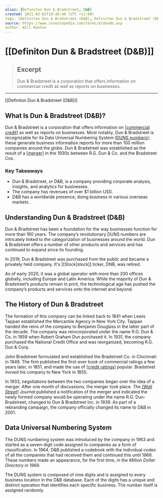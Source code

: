 ```yaml
---
alias: [Definiton Dun & Bradstreet, D&B]
created: 2021-03-02T19:26:48 (UTC +11:00)
tags: [Definiton Dun & Bradstreet (D&B), Definiton Dun & Bradstreet (D&B)]
source: https://www.investopedia.com/terms/d/dandb.asp
author: Will Kenton
---
```


# [[Definiton Dun & Bradstreet (D&B)]]

> ## Excerpt
> Dun & Bradstreet is a corporation that offers information on commercial credit as well as reports on businesses.

---

[[Definiton Dun & Bradstreet (D&B)]]
## What Is Dun & Bradstreet (D&B)?

Dun & Bradstreet is a corporation that offers information on [[commercial credit]](https://www.investopedia.com/terms/c/commercial-credit.asp) as well as reports on businesses. Most notably, Dun & Bradstreet is recognizable for its Data Universal Numbering System ([DUNS numbers](https://www.investopedia.com/terms/d/dunsnumber.asp)); these generate business information reports for more than 100 million companies around the globe. Dun & Bradstreet was established as the result of a [[merger]](https://www.investopedia.com/terms/m/merger.asp) in the 1930s between R.G. Dun & Co. and the Bradstreet Cos.

### Key Takeaways

-   Dun & Bradstreet, or D&B, is a company providing corporate analysis, insights, and analytics for businesses.
-   The company has revenues of over $1 billion USD.
-   D&B has a worldwide presence, doing business in various overseas markets.

## Understanding Dun & Bradstreet (D&B)

Dun & Bradstreet has been a foundation for the way businesses function for more than 160 years. The company’s revolutionary DUNS numbers are intricately linked to the categorization of businesses around the world. Dun & Bradstreet offers a number of other products and services and has continued to expand since its founding.

In 2019, Dun & Bradstreet was purchased from the public and became a privately held company. It's [[Stock|stock]] ticker, DNB, was retired.

As of early 2020, it was a global operator with more than 200 offices globally, including Europe and Latin America. While the majority of Dun & Bradstreet’s products remain in print, the technological age has pushed the company’s products and services onto the internet and beyond.

## The History of Dun & Bradstreet

The formation of this company can be linked back to 1841 when Lewis Tappan established the Mercantile Agency in New York City. Tappan handed the reins of the company to Benjamin Douglass in the latter part of the decade. The company was reincorporated under the name R.G. Dun & Co. in 1859 when Robert Graham Dun purchased it. In 1931, the company purchased the National Credit Office and was reorganized, becoming R.G. Dun & Corp.

John Bradstreet formulated and established the Bradstreet Co. in Cincinnati in 1849. The firm published the first-ever book of commercial ratings a few years later, in 1851, and made the use of [[credit ratings]](https://www.investopedia.com/terms/c/creditrating.asp) popular. Bradstreet moved his company to New York in 1855.

In 1933, negotiations between the two companies began over the idea of a merger. After one month of discussions, the merger took place. _The [[Wall Street]](https://www.investopedia.com/terms/w/wallstreet.asp) Journal_ published a notification of the merger and indicated the newly formed company would be operating under the name R.G. Dun-Bradstreet, changed to Dun & Bradstreet Inc. in 1939. As part of a rebranding campaign, the company officially changed its name to D&B in 2001.

## Data Universal Numbering System

The DUNS numbering system was introduced by the company in 1963 and started as a seven-digit code assigned to companies as a form of classification. In 1964, D&B published a codebook with the individual codes of all the companies that had received them and continued this until 1968. These numbers made an appearance, for the first time, in the _Million Dollar Directory_ in 1969.

The DUNS system is composed of nine digits and is assigned to every business location in the D&B database. Each of the digits has a unique and distinct operation that identifies each specific business. The number itself is assigned randomly.
